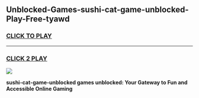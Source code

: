 
## Unblocked-Games-sushi-cat-game-unblocked-Play-Free-tyawd
<h3>
<a href="https://premium76.site?title=sushi-cat-game-unblocked&ref=23A">CLICK TO PLAY</a></h3>
<hr>

<h3>
<a href="https://premium76.site?title=sushi-cat-game-unblocked&ref=23A">CLICK 2 PLAY</a>
  
</h3>

<a href="https://premium76.site?title=sushi-cat-game-unblocked&ref=23A"><img src="https://clearcache.store/games.png"></a>


**sushi-cat-game-unblocked games unblocked: Your Gateway to Fun and Accessible Online Gaming**
